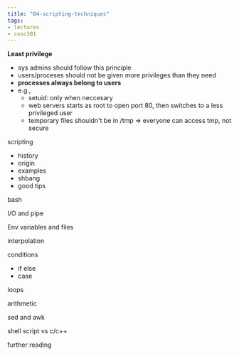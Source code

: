 ```yaml
---
title: "04-scripting-techniques"
tags: 
- lectures
- cosc301
---
```



**Least privilege**
- sys admins should follow this principle
- users/proceses should not be given more privileges than they need
- **processes always belong to users** 
- e.g.,
	- setuid: only when neccesary
	- web servers starts as root to open port 80, then switches to a less privileged user
	- temporary files shouldn't be in /tmp ⇒ everyone can access tmp, not secure

scripting
- history
- origin
- examples
- shbang
- good tips

bash

I/O and pipe

Env variables and files

interpolation

conditions
- if else
- case

loops

arithmetic

sed and awk

shell script vs c/c++

further reading
